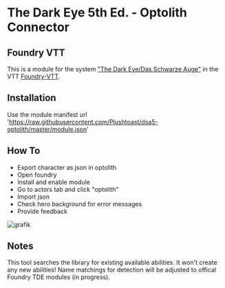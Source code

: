# The Dark Eye 5th Ed. - Optolith Connector

## Foundry VTT

This is a module for the system <a href="https://foundryvtt.com/packages/dsa5">"The Dark Eye/Das Schwarze Auge"</a> in the VTT <a target="_blank" href="https://foundryvtt.com/">Foundry-VTT</a>.

## Installation

Use the module manifest url 'https://raw.githubusercontent.com/Plushtoast/dsa5-optolith/master/module.json'

## How To

* Export character as json in optolith
* Open foundry
* Install and enable module
* Go to actors tab and click "optolith"
* Import json
* Check hero background for error messages
* Provide feedback

![grafik](https://github.com/Plushtoast/dsa5-optolith/assets/44941845/b648131b-4359-458a-8a71-e7ba1506ce1d)


## Notes

This tool searches the library for existing available abilities. It won't create any new abilities!
Name matchings for detection will be adjusted to offical Foundry TDE modules (in progress).


